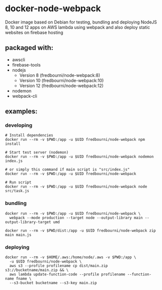 # docker-node-webpack
Docker image based on Debian for testing, bundling and deploying NodeJS 8, 10 and 12
apps on AWS lambda using webpack and also deploy static websites on firebase hosting

## packaged with:

- awscli
- firebase-tools
- nodejs
  - Version 8 (fredbourni/node-webpack:8)
  - Version 10 (fredbourni/node-webpack:10)
  - Version 12 (fredbourni/node-webpack:12)
- nodemon
- webpack-cli

## examples:

### developing

```
# Install dependencies
docker run --rm -v $PWD:/app -u $UID fredbourni/node-webpack npm install

# Start test server (nodemon)
docker run --rm -v $PWD:/app -u $UID fredbourni/node-webpack nodemon index.js

# or simply this command if main script is "src/index.js"
docker run --rm -v $PWD:/app -u $UID fredbourni/node-webpack

# Run script
docker run --rm -v $PWD:/app -u $UID fredbourni/node-webpack node src/task.js
```

### bundling

```
docker run --rm -v $PWD:/app -u $UID fredbourni/node-webpack \
  webpack --mode production --target node --output-library main --output-library-target umd

docker run --rm -v $PWD/dist:/app -u $UID fredbourni/node-webpack zip main main.js
```

### deploying

```
docker run --rm -v $HOME/.aws:/home/node/.aws -v $PWD:/app \
  -u $UID fredbourni/node-webpack \
  aws s3 --profile profilename cp dist/main.zip  s3://bucketname/main.zip && \
  aws lambda update-function-code --profile profilename --function-name fname \
  --s3-bucket bucketname --s3-key main.zip
```
